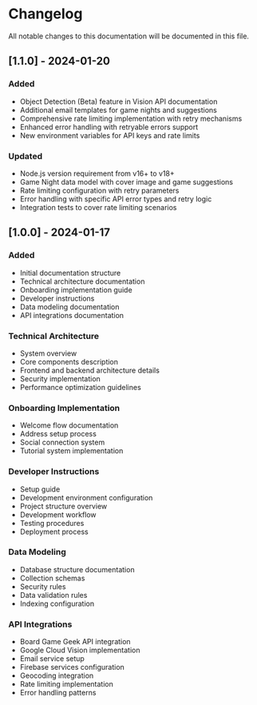 # Changelog

All notable changes to this documentation will be documented in this file.

## [1.1.0] - 2024-01-20

### Added
- Object Detection (Beta) feature in Vision API documentation
- Additional email templates for game nights and suggestions
- Comprehensive rate limiting implementation with retry mechanisms
- Enhanced error handling with retryable errors support
- New environment variables for API keys and rate limits

### Updated
- Node.js version requirement from v16+ to v18+
- Game Night data model with cover image and game suggestions
- Rate limiting configuration with retry parameters
- Error handling with specific API error types and retry logic
- Integration tests to cover rate limiting scenarios

## [1.0.0] - 2024-01-17

### Added
- Initial documentation structure
- Technical architecture documentation
- Onboarding implementation guide
- Developer instructions
- Data modeling documentation
- API integrations documentation

### Technical Architecture
- System overview
- Core components description
- Frontend and backend architecture details
- Security implementation
- Performance optimization guidelines

### Onboarding Implementation
- Welcome flow documentation
- Address setup process
- Social connection system
- Tutorial system implementation

### Developer Instructions
- Setup guide
- Development environment configuration
- Project structure overview
- Development workflow
- Testing procedures
- Deployment process

### Data Modeling
- Database structure documentation
- Collection schemas
- Security rules
- Data validation rules
- Indexing configuration

### API Integrations
- Board Game Geek API integration
- Google Cloud Vision implementation
- Email service setup
- Firebase services configuration
- Geocoding integration
- Rate limiting implementation
- Error handling patterns

